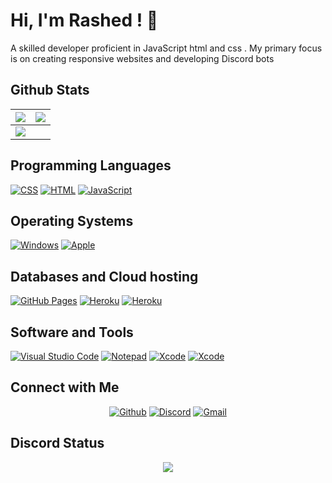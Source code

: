# Hi, I'm Rashed ! 👋
A skilled developer proficient in JavaScript html and css . My primary focus is on creating responsive websites and developing Discord bots



 
## Github Stats

<img src="https://github-readme-stats.vercel.app/api?username=808O&&show_icons=true&count_private=true&theme=github_dark">|<img src="https://github-readme-streak-stats.herokuapp.com/?user=808O&theme=blueberry_duo"/>
|---|---|
<img src="https://github-readme-stats.vercel.app/api/top-langs/?username=808O&layout=compact&theme=github_dark"/>|

## Programming Languages

<p>
    <a href="#"><img alt="CSS" src="https://img.shields.io/badge/CSS%20-%231572B6.svg?logo=css3&logoColor=white"></a>
    <a href="#"><img alt="HTML" src="https://img.shields.io/badge/HTML%20-%23E34F26.svg?logo=html5&logoColor=white"></a>
    <a href="#"><img alt="JavaScript" src="https://img.shields.io/badge/JavaScript%20-%23F7DF1E.svg?logo=javascript&logoColor=black"></a>
</p>

## Operating Systems
<p>
	<a href="#"><img alt="Windows" src="https://img.shields.io/badge/Windows-0078D6?logo=windows&logoColor=white"></a>
	<a href="#"><img alt="Apple" src="https://img.shields.io/badge/mac%20os-000000?logo=apple&logoColor=white"></a>
	
</p>

## Databases and Cloud hosting

<p>
    <a href="#"><img alt="GitHub Pages" src="https://img.shields.io/badge/GitHub%20Pages-%23327FC7.svg?logo=github&logoColor=white"></a>
    <a href="#"><img alt="Heroku" src="https://img.shields.io/badge/Heroku%20-%23430098.svg?logo=heroku&logoColor=white"></a>
    <a href="#"><img alt="Heroku" src="https://img.shields.io/badge/MongoDB-%234ea94b.svg?logo=mongodb&logoColor=white"></a>
</p> 

## Software and Tools
<p>
    <a href="#"><img alt="Visual Studio Code" src="https://img.shields.io/badge/Visual%20Studio%20Code-0078d7.svg?logo=visual-studio-code&logoColor=white"></a>
	<a href="#"><img alt="Notepad" src="https://img.shields.io/badge/Notepad++-90E59A.svg?logo=notepad%2B%2B&logoColor=black"></a>
	<a href="#"><img alt="Xcode" src="https://img.shields.io/badge/Xcode-007ACC?for-the-badge&logo=xcode&logoColor=white"></a>
    <a href="#"><img alt="Xcode" src="https://img.shields.io/badge/Replit-DD1200?for-the-badge&logo=Replit&logoColor=white"></a>
</p>


## Connect with Me


<p align="center">
  <a href="https://github.com/808O"><img alt="Github" title="Jaydeep Yadav Github" src="https://img.shields.io/badge/GitHub-100000?style=for-the-badge&logo=github&logoColor=white"></a>
  <a href="https://discord.com/channels/@me/971195095619629127"><img alt="Discord" title="iRashed Github" src="https://img.shields.io/badge/Discord-%235865F2.svg?style=for-the-badge&logo=discord&logoColor=white"></a>
  <a href="mailto:rashedr1v@gmail.com"><img alt="Gmail" title="Jaydeep Yadav Gmail" src="https://img.shields.io/badge/Gmail-D14836?style=for-the-badge&logo=gmail&logoColor=white"></a>
 </p>

## Discord Status
<p align="center">
  <img src="https://discord.c99.nl/widget/theme-3/734851759515631817.png">
</p>
